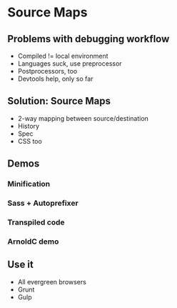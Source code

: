 # Source Maps

## Problems with debugging workflow

- Compiled != local environment
- Languages suck, use preprocessor
- Postprocessors, too
- Devtools help, only so far

## Solution: Source Maps

- 2-way mapping between source/destination
- History
- Spec
- CSS too

## Demos

### Minification
### Sass + Autoprefixer
### Transpiled code
### ArnoldC demo

## Use it

- All evergreen browsers
- Grunt
- Gulp

[transpile]: https://twitter.com/fogus/status/550717447163355136
[viz tool]: http://sokra.github.io/source-map-visualization/
